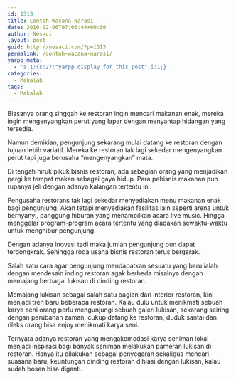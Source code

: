 ```yaml
---
id: 1313
title: Contoh Wacana Narasi
date: 2010-02-06T07:06:44+00:00
author: Nesaci
layout: post
guid: http://nesaci.com/?p=1313
permalink: /contoh-wacana-narasi/
yarpp_meta:
  - 'a:1:{s:27:"yarpp_display_for_this_post";i:1;}'
categories:
  - Makalah
tags:
  - Makalah
---
```

Biasanya orang singgah ke restoran ingin mencari makanan enak, mereka ingin mengenyangkan perut yang lapar dengan menyantap hidangan yang tersedia.

Namun demikian, pengunjung sekarang mulai datang ke restoran dengan tujuan lebih variatif. Mereka ke restoran tak lagi sekedar mengenyangkan perut tapi juga berusaha “mengenyangkan” mata.

Di tengah hiruk pikuk bisnis restoran, ada sebagian orang yang menjadikan pergi ke tempat makan sebagai gaya hidup. Para pebisnis makanan pun rupanya jeli dengan adanya kalangan tertentu ini.

Pengusaha restorans tak lagi sekedar menyediakan menu makanan enak bagi pengunjung. Akan tetapi menyediakan fasilitas lain seperti arena untuk bernyanyi, panggung hiburan yang menampilkan acara live music. Hingga menggelar program-program acara tertentu yang diadakan sewaktu-waktu untuk menghibur pengunjung.

Dengan adanya inovasi tadi maka jumlah pengunjung pun dapat terdongkrak. Sehingga roda usaha bisnis restoran terus bergerak.

Salah satu cara agar pengunjung mendapatkan sesuatu yang baru ialah dengan mendesain inding restoran agak berbeda misalnya dengan memajang berbagai lukisan di dinding restoran.

Memajang lukisan sebagai salah satu bagian dari interior restoran, kini menjadi tren baru beberapa restoran. Kalau dulu untuk menikmati sebuah karya seni orang perlu mengunjungi sebuah galeri lukisan, sekarang seiring dengan perubahan zaman, cukup datang ke restoran, duduk santai dan rileks orang bisa enjoy menikmati karya seni.

Ternyata adanya restoran yang mengakomodasi karya seniman lokal menjadi inspirasi bagi banyak seniman melakukan pameran lukisan di restoran. Hanya itu dilakukan sebagai penyegaran sekaligus mencari suasana baru, keuntungan dinding restoran dihiasi dengan lukisan, kalau sudah bosan bisa diganti.